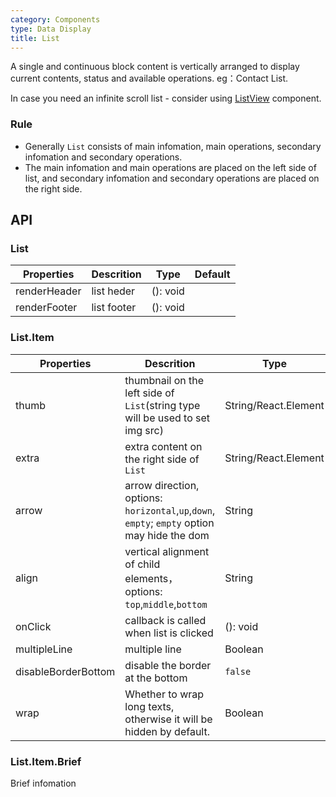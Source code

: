 ```yaml
---
category: Components
type: Data Display
title: List
---
```


A single and continuous block content is vertically arranged to display current contents, status and available operations. eg：Contact List.

In case you need an infinite scroll list - consider using [ListView](https://mobile.ant.design/components/list-view/) component.

### Rule
- Generally `List` consists of main infomation, main operations, secondary infomation and secondary operations.
- The main infomation and main operations are placed on the left side of list, and secondary infomation and secondary operations are placed on the right side.

## API

### List

Properties | Descrition | Type | Default
-----------|------------|------|--------
| renderHeader       | list heder  | (): void |    |
| renderFooter       | list footer  | (): void |    |

### List.Item

Properties | Descrition | Type | Default
-----------|------------|------|--------
| thumb       | thumbnail on the left side of `List`(string type will be used to set img src)  | String/React.Element |   |
| extra      | extra content on the right side of `List`        | String/React.Element |    |
| arrow      | arrow direction, options: `horizontal`,`up`,`down`, `empty`; `empty` option may hide the dom  | String |     |
| align    | vertical alignment of child elements，options: `top`,`middle`,`bottom`  | String   | `middle` |
| onClick    | callback is called when  list is clicked | (): void |    |
| multipleLine    | multiple line | Boolean  | `false`  |
| disableBorderBottom | disable the border at the bottom | `false`|
| wrap    | Whether to wrap long texts, otherwise it will be hidden by default. | Boolean  | `false`  |

### List.Item.Brief

Brief infomation
